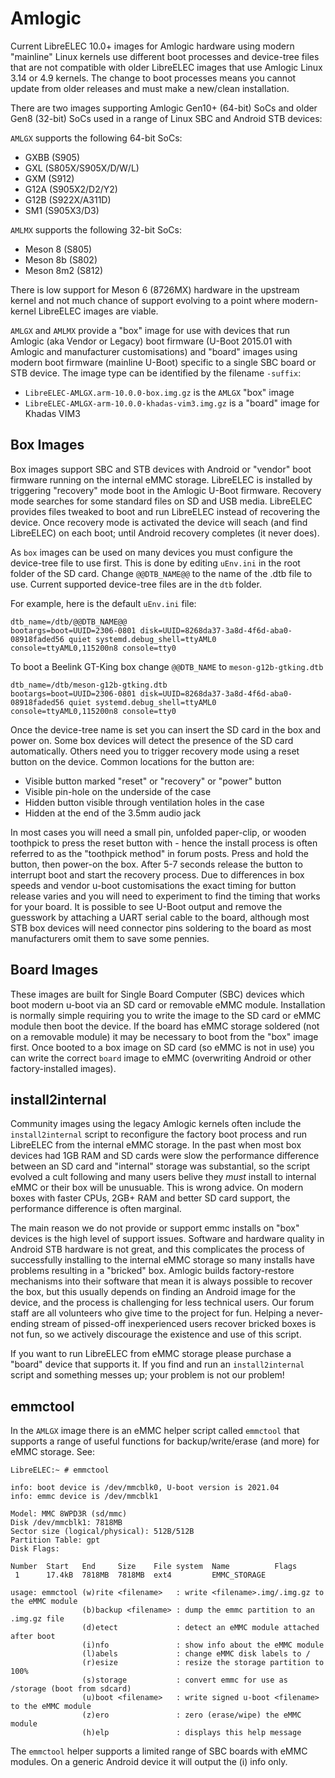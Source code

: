 # Amlogic

Current LibreELEC 10.0+ images for Amlogic hardware using modern "mainline" Linux kernels use different boot processes and device-tree files that are not compatible with older LibreELEC images that use Amlogic Linux 3.14 or 4.9 kernels. The change to boot processes means you cannot update from older releases and must make a new/clean installation.

There are two images supporting Amlogic Gen10+ \(64-bit\) SoCs and older Gen8 \(32-bit\) SoCs used in a range of Linux SBC and Android STB devices:

`AMLGX` supports the following 64-bit SoCs:

* GXBB \(S905\)
* GXL \(S805X/S905X/D/W/L\)
* GXM \(S912\)
* G12A \(S905X2/D2/Y2\)
* G12B \(S922X/A311D\)
* SM1 \(S905X3/D3\)

`AMLMX` supports the following 32-bit SoCs:

* Meson 8 \(S805\)
* Meson 8b \(S802\)
* Meson 8m2 \(S812\)

There is low support for Meson 6 \(8726MX\) hardware in the upstream kernel and not much chance of support evolving to a point where modern-kernel LibreELEC images are viable.

`AMLGX` and `AMLMX` provide a "box" image for use with devices that run Amlogic \(aka Vendor or Legacy\) boot firmware \(U-Boot 2015.01 with Amlogic and manufacturer customisations\) and "board" images using modern boot firmware \(mainline U-Boot\) specific to a single SBC board or STB device. The image type can be identified by the filename `-suffix`:

* `LibreELEC-AMLGX.arm-10.0.0-box.img.gz` is the `AMLGX` "box" image
* `LibreELEC-AMLGX-arm-10.0.0-khadas-vim3.img.gz` is a "board" image for Khadas VIM3

## Box Images

Box images support SBC and STB devices with Android or "vendor" boot firmware running on the internal eMMC storage. LibreELEC is installed  by triggering "recovery" mode boot in the Amlogic U-Boot firmware. Recovery mode searches for some standard files on SD and USB media. LibreELEC provides files tweaked to boot and run LibreELEC instead of recovering the device. Once recovery mode is activated the device will seach \(and find LibreELEC\) on each boot; until Android recovery completes \(it never does\).

As `box` images can be used on many devices you must configure the device-tree file to use first. This is done by editing `uEnv.ini` in the root folder of the SD card. Change `@@DTB_NAME@@` to the name of the .dtb file to use. Current supported device-tree files are in the `dtb` folder.

For example, here is the default `uEnv.ini` file:

```text
dtb_name=/dtb/@@DTB_NAME@@
bootargs=boot=UUID=2306-0801 disk=UUID=8268da37-3a8d-4f6d-aba0-08918faded56 quiet systemd.debug_shell=ttyAML0 console=ttyAML0,115200n8 console=tty0
```

To boot a Beelink GT-King box change `@@DTB_NAME` to `meson-g12b-gtking.dtb`

```text
dtb_name=/dtb/meson-g12b-gtking.dtb
bootargs=boot=UUID=2306-0801 disk=UUID=8268da37-3a8d-4f6d-aba0-08918faded56 quiet systemd.debug_shell=ttyAML0 console=ttyAML0,115200n8 console=tty0
```

Once the device-tree name is set you can insert the SD card in the box and power on. Some box devices will detect the presence of the SD card automatically. Others need you to trigger recovery mode using a reset button on the device. Common locations for the button are:

* Visible button marked "reset" or "recovery" or "power" button
* Visible pin-hole on the underside of the case
* Hidden button visible through ventilation holes in the case
* Hidden at the end of the 3.5mm audio jack

In most cases you will need a small pin, unfolded paper-clip, or wooden toothpick to press the reset button with - hence the install process is often referred to as the "toothpick method" in forum posts. Press and hold the button, then power-on the box. After 5-7 seconds release the button to interrupt boot and start the recovery process. Due to differences in box speeds and vendor u-boot customisations the exact timing for button release varies and you will need to experiment to find the timing that works for your board. It is possible to see U-Boot output and remove the guesswork by attaching a UART serial cable to the board, although most STB box devices will need connector pins soldering to the board as most manufacturers omit them to save some pennies.

## Board Images

These images are built for Single Board Computer \(SBC\) devices which boot modern u-boot via an SD card or removable eMMC module. Installation is normally simple requiring you to write the image to the SD card or eMMC module then boot the device. If the board has eMMC storage soldered \(not on a removable module\) it may be necessary to boot from the "box" image first. Once booted to a box image on SD card \(so eMMC is not in use\) you can write the correct `board` image to eMMC \(overwriting Android or other factory-installed images\).

## install2internal

Community images using the legacy Amlogic kernels often include the `install2internal` script to reconfigure the factory boot process and run LibreELEC from the internal eMMC storage. In the past when most box devices had 1GB RAM and SD cards were slow the performance difference between an SD card and "internal" storage was substantial, so the script evolved a cult following and many users belive they _must_ install to internal eMMC or their box will be unusuable. This is wrong advice. On modern boxes with faster CPUs, 2GB+ RAM and better SD card support, the performance difference is often marginal.

The main reason we do not provide or support emmc installs on "box" devices is the high level of support issues. Software and hardware quality in Android STB hardware is not great, and this complicates the process of successfully installing to the internal eMMC storage so many installs have problems resulting in a "bricked" box. Amlogic builds factory-restore mechanisms into their software that mean it is always  possible to recover the box, but this usually depends on finding an Android image for the device, and the process is challenging for less technical users. Our forum staff are all volunteers who give time to the project for fun. Helping a never-ending stream of pissed-off inexperienced users recover bricked boxes is not fun, so we actively discourage the existence and use of this script.

If you want to run LibreELEC from eMMC storage please purchase a "board" device that supports it. If you find and run an `install2internal` script and something messes up; your problem is not our problem!

## emmctool

In the `AMLGX` image there is an eMMC helper script called `emmctool` that supports a range of useful functions for backup/write/erase \(and more\) for eMMC storage. See:

```text
LibreELEC:~ # emmctool 

info: boot device is /dev/mmcblk0, U-boot version is 2021.04
info: emmc device is /dev/mmcblk1

Model: MMC 8WPD3R (sd/mmc)
Disk /dev/mmcblk1: 7818MB
Sector size (logical/physical): 512B/512B
Partition Table: gpt
Disk Flags: 

Number  Start   End     Size    File system  Name          Flags
 1      17.4kB  7818MB  7818MB  ext4         EMMC_STORAGE

usage: emmctool (w)rite <filename>   : write <filename>.img/.img.gz to the eMMC module
                (b)backup <filename> : dump the emmc partition to an .img.gz file
                (d)etect             : detect an eMMC module attached after boot
                (i)nfo               : show info about the eMMC module
                (l)abels             : change eMMC disk labels to /
                (r)esize             : resize the storage partition to 100%
                (s)storage           : convert emmc for use as /storage (boot from sdcard)
                (u)boot <filename>   : write signed u-boot <filename> to the eMMC module
                (z)ero               : zero (erase/wipe) the eMMC module
                (h)elp               : displays this help message
```

The `emmctool` helper supports a limited range of SBC boards with eMMC modules. On a generic Android device it will output the \(i\) info only.

